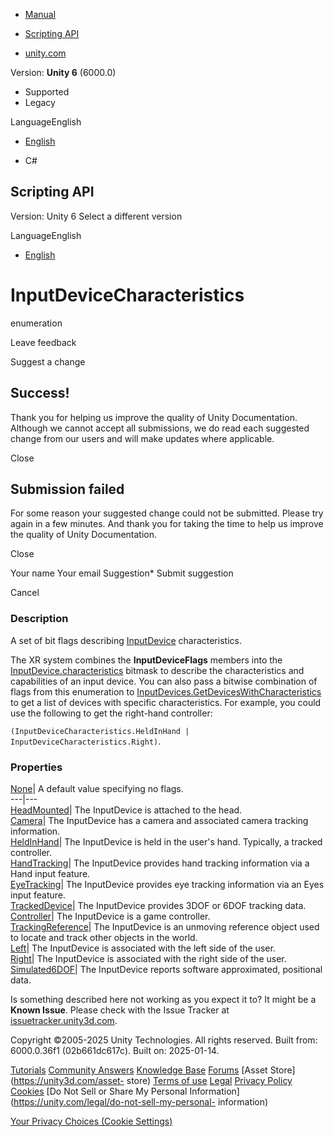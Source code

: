 [ ]()

  * [Manual](../Manual/index.html)
  * [Scripting API](../ScriptReference/index.html)

  * [unity.com](https://unity.com/)

Version: **Unity 6** (6000.0)

  * Supported
  * Legacy

LanguageEnglish

  * [English]()

  * C#

[ ](https://docs.unity3d.com)

## Scripting API

Version: Unity 6 Select a different version

LanguageEnglish

  * [English]()

# InputDeviceCharacteristics

enumeration

Leave feedback

Suggest a change

## Success!

Thank you for helping us improve the quality of Unity Documentation. Although
we cannot accept all submissions, we do read each suggested change from our
users and will make updates where applicable.

Close

## Submission failed

For some reason your suggested change could not be submitted. Please <a>try
again</a> in a few minutes. And thank you for taking the time to help us
improve the quality of Unity Documentation.

Close

Your name Your email Suggestion* Submit suggestion

Cancel

[ ]()

### Description

A set of bit flags describing [InputDevice](XR.InputDevice.html)
characteristics.

The XR system combines the **InputDeviceFlags** members into the
[InputDevice.characteristics](XR.InputDevice-characteristics.html) bitmask to
describe the characteristics and capabilities of an input device. You can also
pass a bitwise combination of flags from this enumeration to
[InputDevices.GetDevicesWithCharacteristics](XR.InputDevices.GetDevicesWithCharacteristics.html)
to get a list of devices with specific characteristics. For example, you could
use the following to get the right-hand controller:  
  
`(InputDeviceCharacteristics.HeldInHand | InputDeviceCharacteristics.Right)`.

### Properties

[None](XR.InputDeviceCharacteristics.None.html)| A default value specifying no
flags.  
---|---  
[HeadMounted](XR.InputDeviceCharacteristics.HeadMounted.html)| The InputDevice
is attached to the head.  
[Camera](XR.InputDeviceCharacteristics.Camera.html)| The InputDevice has a
camera and associated camera tracking information.  
[HeldInHand](XR.InputDeviceCharacteristics.HeldInHand.html)| The InputDevice
is held in the user's hand. Typically, a tracked controller.  
[HandTracking](XR.InputDeviceCharacteristics.HandTracking.html)| The
InputDevice provides hand tracking information via a Hand input feature.  
[EyeTracking](XR.InputDeviceCharacteristics.EyeTracking.html)| The InputDevice
provides eye tracking information via an Eyes input feature.  
[TrackedDevice](XR.InputDeviceCharacteristics.TrackedDevice.html)| The
InputDevice provides 3DOF or 6DOF tracking data.  
[Controller](XR.InputDeviceCharacteristics.Controller.html)| The InputDevice
is a game controller.  
[TrackingReference](XR.InputDeviceCharacteristics.TrackingReference.html)| The
InputDevice is an unmoving reference object used to locate and track other
objects in the world.  
[Left](XR.InputDeviceCharacteristics.Left.html)| The InputDevice is associated
with the left side of the user.  
[Right](XR.InputDeviceCharacteristics.Right.html)| The InputDevice is
associated with the right side of the user.  
[Simulated6DOF](XR.InputDeviceCharacteristics.Simulated6DOF.html)| The
InputDevice reports software approximated, positional data.  
  
Is something described here not working as you expect it to? It might be a
**Known Issue**. Please check with the Issue Tracker at
[issuetracker.unity3d.com](https://issuetracker.unity3d.com).

Copyright ©2005-2025 Unity Technologies. All rights reserved. Built from:
6000.0.36f1 (02b661dc617c). Built on: 2025-01-14.

[Tutorials](https://unity3d.com/learn) [Community
Answers](https://answers.unity3d.com) [Knowledge
Base](https://support.unity3d.com/hc/en-us)
[Forums](https://forum.unity3d.com) [Asset Store](https://unity3d.com/asset-
store) [Terms of use](https://docs.unity3d.com/Manual/TermsOfUse.html)
[Legal](https://unity.com/legal) [Privacy
Policy](https://unity.com/legal/privacy-policy)
[Cookies](https://unity.com/legal/cookie-policy) [Do Not Sell or Share My
Personal Information](https://unity.com/legal/do-not-sell-my-personal-
information)

[Your Privacy Choices (Cookie Settings)](javascript:void\(0\);)

